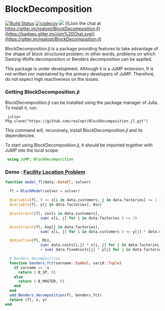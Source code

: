 # BlockDecomposition

[![Build Status](https://travis-ci.org/realopt/BlockDecomposition.jl.svg?branch=master)](https://travis-ci.org/realopt/BlockDecomposition.jl)
[![codecov](https://codecov.io/gh/realopt/BlockDecomposition.jl/branch/master/graph/badge.svg)](https://codecov.io/gh/realopt/BlockDecomposition.jl)
[![](https://img.shields.io/badge/docs-latest-blue.svg)](https://realopt.github.io/BlockDecomposition.jl/latest/)
[![Join the chat at https://gitter.im/realopt/BlockDecomposition.jl](https://badges.gitter.im/Join%20Chat.svg)](https://gitter.im/realopt/BlockDecomposition.jl)


BlockDecomposition.jl is a package providing features to take advantage of the shape of block structured problem; in other words, problems on which Dantzig-Wolfe decomposition or Benders decomposition can be applied.


This package is under development. Although it is a JuMP extension, It is not written nor maintained by the primary developers of JuMP. Therefore, do not expect high reactiveness on the issues.

### Getting BlockDecomposition.jl
BlockDecomposition.jl can be installed using the package manager of Julia. To install it, run:

```
 julia> Pkg.clone("https://github.com/realopt/BlockDecomposition.jl.git")
```

This command will, recursively, install BlockDecomposition.jl and its dependencies.

To start using BlockDecomposition.jl, it should be imported together with JuMP into the local scope:

```julia
 using JuMP, BlockDecomposition
 ```

### Demo : [Facility Location Problem](https://en.wikipedia.org/wiki/Facility_location_problem)
```julia
function model_fl(data::DataFl, solver)

  fl = BlockModel(solver = solver)

  @variable(fl, 0 <= x[i in data.customers, j in data.factories] <= 1 )
  @variable(fl, y[j in data.factories], Bin)

  @constraint(fl, cov[i in data.customers],
                sum( x[i, j] for j in data.factories ) >= 1)

  @constraint(fl, knp[j in data.factories],
                sum( x[i, j] for i in data.customers ) <= y[j] * data.capacities[j])

  @objective(fl, Min,
                sum( data.costs[i,j] * x[i, j] for j in data.factories, i in data.customers)
                + sum( data.fixedcosts[j] * y[j] for j in data.factories) )

  # Benders decomposition
  function benders_fct(varname::Symbol, varid::Tuple)
    if varname == :x
      return (:B_SP, 0)
    else
      return (:B_MASTER, 0)
    end
  end
  add_Benders_decomposition(fl, benders_fct)
  return (fl, x, y)
end
```
